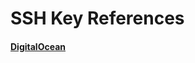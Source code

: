 # SSH Key References

#### [DigitalOcean](https://www.digitalocean.com/community/tutorials/how-to-set-up-ssh-keys-on-ubuntu-20-04)